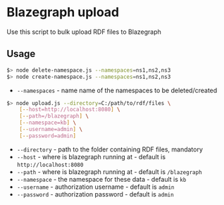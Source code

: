 # Blazegraph upload
Use this script to bulk upload RDF files to Blazegraph

## Usage
```bash
$> node delete-namespace.js --namespaces=ns1,ns2,ns3
$> node create-namespace.js --namespaces=ns1,ns2,ns3
```
- `--namespaces` - name name of the namespaces to be deleted/created

```bash
$> node upload.js --directory=C:/path/to/rdf/files \
    [--host=http://localhost:8080] \
    [--path=/blazegraph] \
    [--namespace=kb] \
    [--username=admin] \
    [--password=admin]
```
- `--directory` - path to the folder containing RDF files, mandatory
- `--host` - where is blazegraph running at - default is `http://localhost:8080`
- `--path` - where is blazegraph running at - default is `/blazegraph`
- `--namespace` - the namespace for these data - default is `kb`
- `--username` - authorization username - default is `admin`
- `--password` - authorization password - default is `admin`
